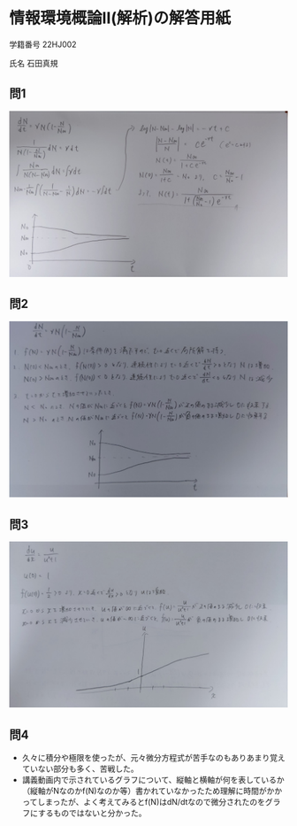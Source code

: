 # 情報環境概論Ⅱ(解析)の解答用紙
学籍番号 22HJ002 

氏名 石田真規

## 問1
![1](https://github.com/masakinho/mori_lab/blob/main/20220703_140947_2.JPG)

## 問2
![2](https://github.com/masakinho/mori_lab/blob/main/20220703_142409.JPG)

## 問3
![3](https://github.com/masakinho/mori_lab/blob/main/20220703_143842.JPG)

## 問4
- 久々に積分や極限を使ったが、元々微分方程式が苦手なのもありあまり覚えていない部分も多く、苦戦した。
- 講義動画内で示されているグラフについて、縦軸と横軸が何を表しているか（縦軸がNなのかf(N)なのか等）書かれていなかったため理解に時間がかかってしまったが、よく考えてみるとf(N)はdN/dtなので微分されたのをグラフにするものではないと分かった。
